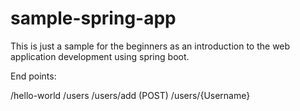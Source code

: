 # sample-spring-app
This is just a sample for the beginners as an introduction to the web application development using spring boot.

End points:

/hello-world
/users 
/users/add (POST)
/users/{Username}